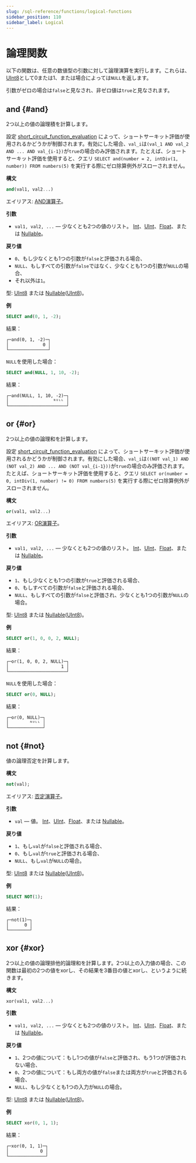 ```yaml
---
slug: /sql-reference/functions/logical-functions
sidebar_position: 110
sidebar_label: Logical
---
```



# 論理関数

以下の関数は、任意の数値型の引数に対して論理演算を実行します。これらは、[UInt8](../data-types/int-uint.md)として0または1、または場合によっては`NULL`を返します。

引数がゼロの場合は`false`と見なされ、非ゼロ値は`true`と見なされます。

## and {#and}

2つ以上の値の論理積を計算します。

設定 [short_circuit_function_evaluation](../../operations/settings/settings.md#short-circuit-function-evaluation) によって、ショートサーキット評価が使用されるかどうかが制御されます。有効にした場合、`val_i`は`(val_1 AND val_2 AND ... AND val_{i-1})`が`true`の場合のみ評価されます。たとえば、ショートサーキット評価を使用すると、クエリ `SELECT and(number = 2, intDiv(1, number)) FROM numbers(5)` を実行する際にゼロ除算例外がスローされません。

**構文**

``` sql
and(val1, val2...)
```

エイリアス: [AND演算子](../../sql-reference/operators/index.md#logical-and-operator)。

**引数**

- `val1, val2, ...` — 少なくとも2つの値のリスト。 [Int](../data-types/int-uint.md)、[UInt](../data-types/int-uint.md)、[Float](../data-types/float.md)、または [Nullable](../data-types/nullable.md)。

**戻り値**

- `0`、もし少なくとも1つの引数が`false`と評価される場合、
- `NULL`、もしすべての引数が`false`ではなく、少なくとも1つの引数が`NULL`の場合、
- それ以外は`1`。

型: [UInt8](../../sql-reference/data-types/int-uint.md) または [Nullable](../../sql-reference/data-types/nullable.md)([UInt8](../../sql-reference/data-types/int-uint.md))。

**例**

``` sql
SELECT and(0, 1, -2);
```

結果：

``` text
┌─and(0, 1, -2)─┐
│             0 │
└───────────────┘
```

`NULL`を使用した場合：

``` sql
SELECT and(NULL, 1, 10, -2);
```

結果：

``` text
┌─and(NULL, 1, 10, -2)─┐
│                 ᴺᵁᴸᴸ │
└──────────────────────┘
```

## or {#or}

2つ以上の値の論理和を計算します。

設定 [short_circuit_function_evaluation](../../operations/settings/settings.md#short-circuit-function-evaluation) によって、ショートサーキット評価が使用されるかどうかが制御されます。有効にした場合、`val_i`は`((NOT val_1) AND (NOT val_2) AND ... AND (NOT val_{i-1}))`が`true`の場合のみ評価されます。たとえば、ショートサーキット評価を使用すると、クエリ `SELECT or(number = 0, intDiv(1, number) != 0) FROM numbers(5)` を実行する際にゼロ除算例外がスローされません。

**構文**

``` sql
or(val1, val2...)
```

エイリアス: [OR演算子](../../sql-reference/operators/index.md#logical-or-operator)。

**引数**

- `val1, val2, ...` — 少なくとも2つの値のリスト。 [Int](../data-types/int-uint.md)、[UInt](../data-types/int-uint.md)、[Float](../data-types/float.md)、または [Nullable](../data-types/nullable.md)。

**戻り値**

- `1`、もし少なくとも1つの引数が`true`と評価される場合、
- `0`、もしすべての引数が`false`と評価される場合、
- `NULL`、もしすべての引数が`false`と評価され、少なくとも1つの引数が`NULL`の場合。

型: [UInt8](../../sql-reference/data-types/int-uint.md) または [Nullable](../../sql-reference/data-types/nullable.md)([UInt8](../../sql-reference/data-types/int-uint.md))。

**例**

``` sql
SELECT or(1, 0, 0, 2, NULL);
```

結果：

``` text
┌─or(1, 0, 0, 2, NULL)─┐
│                    1 │
└──────────────────────┘
```

`NULL`を使用した場合：

``` sql
SELECT or(0, NULL);
```

結果：

``` text
┌─or(0, NULL)─┐
│        ᴺᵁᴸᴸ │
└─────────────┘
```

## not {#not}

値の論理否定を計算します。

**構文**

``` sql
not(val);
```

エイリアス: [否定演算子](../../sql-reference/operators/index.md#logical-negation-operator)。

**引数**

- `val` — 値。 [Int](../data-types/int-uint.md)、[UInt](../data-types/int-uint.md)、[Float](../data-types/float.md)、または [Nullable](../data-types/nullable.md)。

**戻り値**

- `1`、もし`val`が`false`と評価される場合、
- `0`、もし`val`が`true`と評価される場合、
- `NULL`、もし`val`が`NULL`の場合。

型: [UInt8](../../sql-reference/data-types/int-uint.md) または [Nullable](../../sql-reference/data-types/nullable.md)([UInt8](../../sql-reference/data-types/int-uint.md))。

**例**

``` sql
SELECT NOT(1);
```

結果：

``` text
┌─not(1)─┐
│      0 │
└────────┘
```

## xor {#xor}

2つ以上の値の論理排他的論理和を計算します。2つ以上の入力値の場合、この関数は最初の2つの値をxorし、その結果を3番目の値とxorし、というように続きます。

**構文**

``` sql
xor(val1, val2...)
```

**引数**

- `val1, val2, ...` — 少なくとも2つの値のリスト。 [Int](../data-types/int-uint.md)、[UInt](../data-types/int-uint.md)、[Float](../data-types/float.md)、または [Nullable](../data-types/nullable.md)。

**戻り値**

- `1`、2つの値について：もし1つの値が`false`と評価され、もう1つが評価されない場合、
- `0`、2つの値について：もし両方の値が`false`または両方が`true`と評価される場合、
- `NULL`、もし少なくとも1つの入力が`NULL`の場合。

型: [UInt8](../../sql-reference/data-types/int-uint.md) または [Nullable](../../sql-reference/data-types/nullable.md)([UInt8](../../sql-reference/data-types/int-uint.md))。

**例**

``` sql
SELECT xor(0, 1, 1);
```

結果：

``` text
┌─xor(0, 1, 1)─┐
│            0 │
└──────────────┘
```
